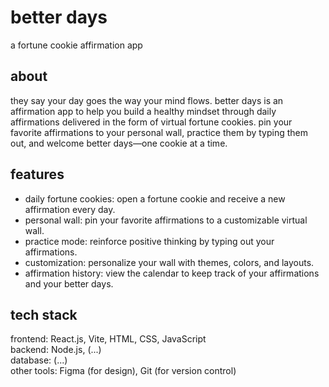 # better days
a fortune cookie affirmation app

## about <br />
they say your day goes the way your mind flows. better days is an affirmation app to help you build a healthy mindset through daily affirmations delivered in the form of virtual fortune cookies. pin your favorite affirmations to your personal wall, practice them by typing them out, and welcome better days—one cookie at a time.

## features <br />
- daily fortune cookies: open a fortune cookie and receive a new affirmation every day.
- personal wall: pin your favorite affirmations to a customizable virtual wall.
- practice mode: reinforce positive thinking by typing out your affirmations.
- customization: personalize your wall with themes, colors, and layouts.
- affirmation history: view the calendar to keep track of your affirmations and your better days.

## tech stack <br />
frontend: React.js, Vite, HTML, CSS, JavaScript <br />
backend: Node.js, (...) <br />
database: (...) <br />
other tools: Figma (for design), Git (for version control)



